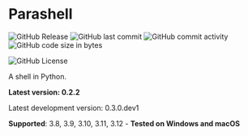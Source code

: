 # Parashell

![GitHub Release](https://img.shields.io/github/v/release/estella144/parashell?include_prereleases)
![GitHub last commit](https://img.shields.io/github/last-commit/estella144/parashell)
![GitHub commit activity](https://img.shields.io/github/commit-activity/w/estella144/parashell)
![GitHub code size in bytes](https://img.shields.io/github/languages/code-size/estella144/parashell)

![GitHub License](https://img.shields.io/github/license/estella144/parashell)


A shell in Python.

**Latest version: 0.2.2**

Latest development version: 0.3.0.dev1

**Supported**: 3.8, 3.9, 3.10, 3.11, 3.12 - **Tested on Windows and macOS**
